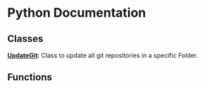 # Python Documentation

## Classes

**[UpdateGit](UpdateGit.md)**: Class to update all git repositories in a specific Folder. 


## Functions
